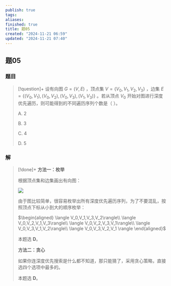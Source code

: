 ```yaml
---
publish: true
tags: 
aliases: 
finished: true
title: 题05
created: "2024-11-21 06:59"
updated: "2024-11-21 07:40"
---
```

## 题05
### 题目
> [!question]+
> 设有向图 $G=(V,E)$ ，顶点集 $V=\{V_0,V_1,V_2,V_3\}$ ，边集 $E=\{(V_0,V_1),(V_0,V_2),(V_0,V_3),(V_1,V_3)\}$ 。若从顶点 $V_0$ 开始对图进行深度优先遍历，则可能得到的不同遍历序列个数是（ ）。
> 
> A. 2
> 
> B. 3
> 
> C. 4
> 
> D. 5
### 解
> [!done]+
> **方法一：枚举**
> 
> 根据顶点集和边集画出有向图：
> 
> ![](https://pica.zhimg.com/v2-62bfe11705d47b544c6b2a31da751c9a_1440w.jpg)
> 
> 由于图比较简单，很容易枚举出所有深度优先遍历序列，为了不要混乱，按照顶点下标从小到大的顺序枚举：
> 
> $\begin{aligned} \langle V_0,V_1,V_3,V_2\rangle\\ \langle V_0,V_2,V_1,V_3\rangle\\ \langle V_0,V_2,V_3,V_1\rangle\\ \langle V_0,V_3,V_1,V_2\rangle\\ \langle V_0,V_3,V_2,V_1 \rangle \end{aligned}$
> 
> 本题选 **D**。
> 
> **方法二：贪心**
> 
> 如果你连深度优先搜索是什么都不知道，那只能猜了，采用贪心策略，直接选四个选项中最多的。
> 
> 本题选 **D**。